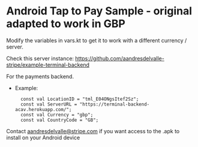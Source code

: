 # Android Tap to Pay Sample - original adapted to work in GBP

Modify the variables in vars.kt to get it to work with a different currency / server.  

Check this server instance:
https://github.com/aandresdelvalle-stripe/example-terminal-backend

For the payments backend.

* Example:

        const val LocationID = "tml_E04ONgsItef2Sz";
        const val ServerURL = "https://terminal-backend-acav.herokuapp.com/";
        const val Currency = "gbp";
        const val CountryCode = "GB";

Contact aandresdelvalle@stripe.com if you want access to the .apk to install on your Android device
